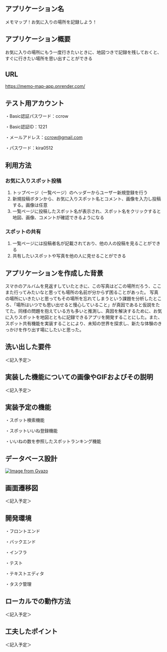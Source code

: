## アプリケーション名
メモマップ！お気に入りの場所を記録しよう！

## アプリケーション概要
お気に入りの場所にもう一度行きたいときに、地図つきで記録を残しておくと、すぐに行きたい場所を思い出すことができる

## URL
https://memo-map-app.onrender.com/

## テスト用アカウント
・Basic認証パスワード：ccrow

・Basic認証ID：1221

・メールアドレス：ccrow@gmail.com

・パスワード：kira0512

## 利用方法
### お気に入りスポット投稿
1. トップページ（一覧ページ）のヘッダーからユーザー新規登録を行う
2. 新規投稿ボタンから、お気に入りスポット名とコメント、画像を入力し投稿する。画像は任意
3. 一覧ページに投稿したスポット名が表示され、スポット名をクリックすると地図、画像、コメントが確認できるようになる

### スポットの共有
1. 一覧ページには投稿者名が記載されており、他の人の投稿を見ることができる
2. 共有したいスポットや写真を他の人に見せることができる

## アプリケーションを作成した背景
スマホのアルバムを見返すしていたときに、この写真はどこの場所だろう、ここまた行ってみたいなと思っても場所の名前が分からず困ることがあった。
写真の場所にいきたいと思ってもその場所を忘れてしまうという課題を分析したところ、「場所はいつでも思い出せると慢心していること」が真因であると仮説をたてた。同様の問題を抱えている方も多いと推測し、真因を解決するために、お気に入りスポットを地図とともに記録できるアプリを開発することにした。また、スポット共有機能を実装することにより、未知の世界を探求し、新たな体験のきっかけを作り出す場にしたいと思った。

## 洗い出した要件
＜記入予定＞

## 実装した機能についての画像やGIFおよびその説明
＜記入予定＞

## 実装予定の機能
・スポット検索機能

・スポットいいね登録機能

・いいねの数を参照したスポットランキング機能

## データベース設計
[![Image from Gyazo](https://i.gyazo.com/03331975ab8fba4093371858d320eb9e.png)](https://gyazo.com/03331975ab8fba4093371858d320eb9e)

## 画面遷移図
＜記入予定＞

## 開発環境
・フロントエンド

・バックエンド

・インフラ

・テスト

・テキストエディタ

・タスク管理

## ローカルでの動作方法
＜記入予定＞

## 工夫したポイント
＜記入予定＞